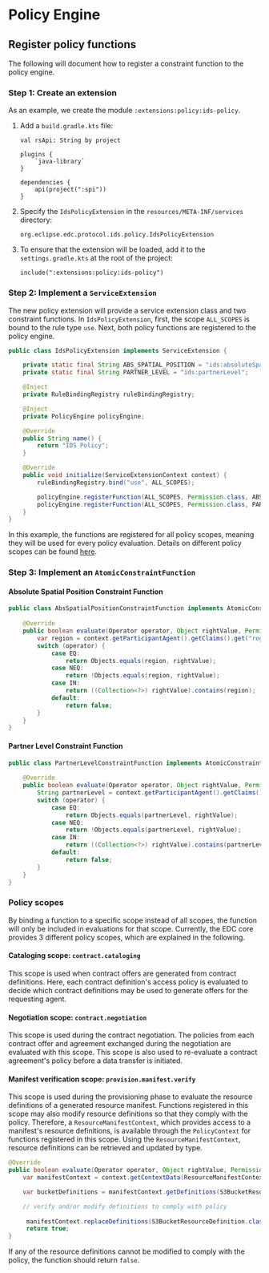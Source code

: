 # Policy Engine

## Register policy functions

The following will document how to register a constraint function to the policy engine.

### Step 1: Create an extension

As an example, we create the module `:extensions:policy:ids-policy`. 

1. Add a `build.gradle.kts` file:

    ```
    val rsApi: String by project
    
    plugins {
        `java-library`
    }
    
    dependencies {
        api(project(":spi"))
    }
    ```
   
2. Specify the `IdsPolicyExtension` in the `resources/META-INF/services` directory:

    ```
   org.eclipse.edc.protocol.ids.policy.IdsPolicyExtension
   ```

4. To ensure that the extension will be loaded, add it to the `settings.gradle.kts` at the root of the project:

    ```
    include(":extensions:policy:ids-policy")
    ```

### Step 2: Implement a `ServiceExtension`

The new policy extension will provide a service extension class and two constraint functions. In
`IdsPolicyExtension`, first, the scope `ALL_SCOPES` is bound to the rule type `use`. Next, both policy 
functions are registered to the policy engine.

```java
public class IdsPolicyExtension implements ServiceExtension {

    private static final String ABS_SPATIAL_POSITION = "ids:absoluteSpatialPosition";
    private static final String PARTNER_LEVEL = "ids:partnerLevel";

    @Inject
    private RuleBindingRegistry ruleBindingRegistry;

    @Inject
    private PolicyEngine policyEngine;

    @Override
    public String name() {
        return "IDS Policy";
    }

    @Override
    public void initialize(ServiceExtensionContext context) {
        ruleBindingRegistry.bind("use", ALL_SCOPES);

        policyEngine.registerFunction(ALL_SCOPES, Permission.class, ABS_SPATIAL_POSITION, new AbsSpatialPositionConstraintFunction());
        policyEngine.registerFunction(ALL_SCOPES, Permission.class, PARTNER_LEVEL, new PartnerLevelConstraintFunction());
    }
}
```

In this example, the functions are registered for all policy scopes, meaning they will be used for every policy
evaluation. Details on different policy scopes can be found [here](#policy-scopes).

### Step 3: Implement an `AtomicConstraintFunction`

#### Absolute Spatial Position Constraint Function

```java
public class AbsSpatialPositionConstraintFunction implements AtomicConstraintFunction<Permission> {
    
    @Override
    public boolean evaluate(Operator operator, Object rightValue, Permission rule, PolicyContext context) {
        var region = context.getParticipantAgent().getClaims().get("region");
        switch (operator) {
            case EQ:
                return Objects.equals(region, rightValue);
            case NEQ:
                return !Objects.equals(region, rightValue);
            case IN:
                return ((Collection<?>) rightValue).contains(region);
            default:
                return false;
        }
    }
}
```

#### Partner Level Constraint Function

```java
public class PartnerLevelConstraintFunction implements AtomicConstraintFunction<Permission> {
    
    @Override
    public boolean evaluate(Operator operator, Object rightValue, Permission rule, PolicyContext context) {
        String partnerLevel = context.getParticipantAgent().getClaims().get("partnerLevel");
        switch (operator) {
            case EQ:
                return Objects.equals(partnerLevel, rightValue);
            case NEQ:
                return !Objects.equals(partnerLevel, rightValue);
            case IN:
                return ((Collection<?>) rightValue).contains(partnerLevel);
            default:
                return false;
        }
    }
}
```

### Policy scopes

By binding a function to a specific scope instead of all scopes, the function will only be included in evaluations for
that scope. Currently, the EDC core provides 3 different policy scopes, which are explained in the following.

#### Cataloging scope: `contract.cataloging`

This scope is used when contract offers are generated from contract definitions. Here, each contract definition's access
policy is evaluated to decide which contract definitions may be used to generate offers for the requesting agent.

#### Negotiation scope: `contract.negotiation`

This scope is used during the contract negotiation. The policies from each contract offer and agreement exchanged during
the negotiation are evaluated with this scope. This scope is also used to re-evaluate a contract agreement's policy
before a data transfer is initiated.

#### Manifest verification scope: `provision.manifest.verify`

This scope is used during the provisioning phase to evaluate the resource definitions of a generated resource manifest.
Functions registered in this scope may also modify resource definitions so that they comply with the policy.
Therefore, a `ResourceManifestContext`, which provides access to a manifest's resource definitions, is available
through the `PolicyContext` for functions registered in this scope. Using the `ResourceManifestContext`, resource
definitions can be retrieved and updated by type.

```java
@Override
public boolean evaluate(Operator operator, Object rightValue, Permission rule, PolicyContext context) {
    var manifestContext = context.getContextData(ResourceManifestContext.class);

    var bucketDefinitions = manifestContext.getDefinitions(S3BucketResourceDefinition.class);

    // verify and/or modify definitions to comply with policy
        
     manifestContext.replaceDefinitions(S3BucketResourceDefinition.class, verifiedBucketDefinitions);
     return true;
}
```

If any of the resource definitions cannot be modified to comply with the policy, the function should return `false`.
